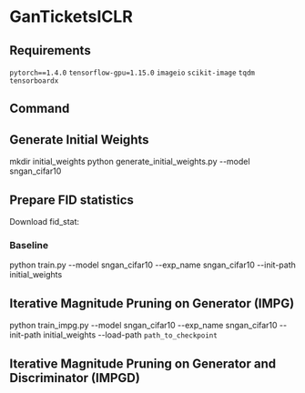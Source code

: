 # GanTicketsICLR

## Requirements

`pytorch==1.4.0`
`tensorflow-gpu=1.15.0`
`imageio`
`scikit-image`
`tqdm`
`tensorboardx`

## Command

## Generate Initial Weights
mkdir initial_weights
python generate_initial_weights.py --model sngan_cifar10

## Prepare FID statistics

Download fid_stat:
### Baseline

python train.py --model sngan_cifar10 --exp_name sngan_cifar10 --init-path initial_weights
## Iterative Magnitude Pruning on Generator (IMPG)

python train_impg.py --model sngan_cifar10 --exp_name sngan_cifar10 --init-path initial_weights --load-path `path_to_checkpoint` 


## Iterative Magnitude Pruning on Generator and Discriminator (IMPGD)
